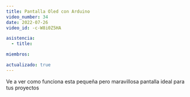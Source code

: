 ```yaml
---
title: Pantalla Oled con Arduino
video_number: 34
date: 2022-07-26
video_id: -c-W8i0Z5HA

asistencia:
  - title:

miembros:

actualizado: true
---
```


Ve a ver como funciona esta pequeña pero maravillosa pantalla ideal para tus proyectos